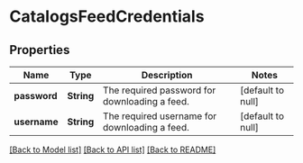 # CatalogsFeedCredentials
## Properties

Name | Type | Description | Notes
------------ | ------------- | ------------- | -------------
**password** | **String** | The required password for downloading a feed. | [default to null]
**username** | **String** | The required username for downloading a feed. | [default to null]

[[Back to Model list]](../README.md#documentation-for-models) [[Back to API list]](../README.md#documentation-for-api-endpoints) [[Back to README]](../README.md)

